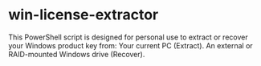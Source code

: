 # win-license-extractor
This PowerShell script is designed for personal use to extract or recover your Windows product key from:  Your current PC (Extract). An external or RAID-mounted Windows drive (Recover).
